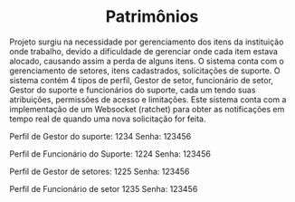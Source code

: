<h1 align="center">Patrimônios </h1>
Projeto surgiu na necessidade por gerenciamento dos itens da instituição onde trabalho,
devido a dificuldade de gerenciar onde cada item estava alocado, causando assim
a perda de alguns itens. O sistema conta com o gerenciamento de setores, itens cadastrados, solicitações de suporte.
O sistema contém 4 tipos de perfil, Gestor de setor, funcionário de setor, Gestor do suporte e funcionários do suporte, 
cada um tendo suas atribuições, permissões de acesso e limitações. Este sistema conta com a implementação de um Websocket (ratchet)
para obter as notificações em tempo real de quando uma nova solicitação for feita.

Perfil de Gestor do suporte:
1234
Senha: 123456

Perfil de Funcionário do Suporte:
1224
Senha: 123456

Perfil de Gestor de setores:
1225
Senha: 123456

Perfil de Funcionário de setor
1235
Senha: 123456
